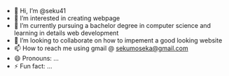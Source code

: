 - 👋 Hi, I’m @seku41
- 👀 I’m interested in creating webpage 
- 🌱 I’m currently pursuing a bachelor degree in computer science and learning in details web development
- 💞️ I’m looking to collaborate on how to impement a good looking website
- 📫 How to reach me using gmail @ sekumoseka@gmail.com 
- 😄 Pronouns: ...
- ⚡ Fun fact: ...

<!---
seku41/seku41 is a ✨ special ✨ repository because its `README.md` (this file) appears on your GitHub profile.
You can click the Preview link to take a look at your changes.
--->
